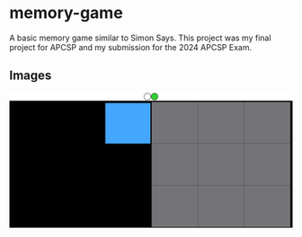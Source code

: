 # memory-game
A basic memory game similar to Simon Says. This project was my final project for APCSP and my submission for the 2024 APCSP Exam.
## Images
<img src="images/screenshot.png" width="600" />
